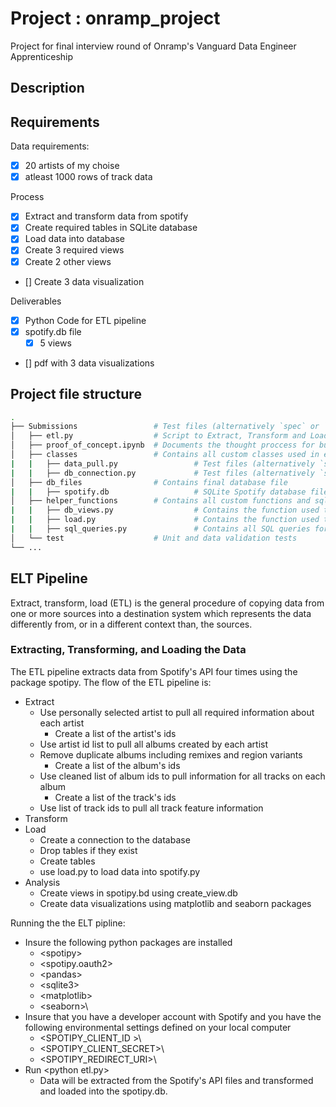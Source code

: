 # Project : onramp_project
Project for final interview round of Onramp's Vanguard Data Engineer Apprenticeship 

## Description


## Requirements
Data requirements:
- [x] 20 artists of my choise
- [x] atleast 1000 rows of track data

Process
- [x] Extract and transform data from spotify
- [x] Create required tables in SQLite database
- [x] Load data into database
- [x] Create 3 required views
- [x] Create 2 other views
- [] Create 3 data visualization


Deliverables
- [x] Python Code for ETL pipeline
- [x] spotify.db file
  - [x] 5 views
- [] pdf with 3 data visualizations



## Project file structure


``` bash
.
├── Submissions                 # Test files (alternatively `spec` or `tests`)
│   ├── etl.py                  # Script to Extract, Transform and Load the data
│   ├── proof_of_concept.ipynb  # Documents the thought proccess for building the pipeline
│   ├── classes                 # Contains all custom classes used in etl.py
|   |   ├── data_pull.py                 # Test files (alternatively `spec` or `tests`)
|   |   ├── db_connection.py             # Test files (alternatively `spec` or `tests`)
│   ├── db_files                # Contains final database file
|   |   ├── spotify.db                   # SQLite Spotify database files
│   ├── helper_functions        # Contains all custom functions and sql queries used in etl.py
|   |   ├── db_views.py                  # Contains the function used to create the views in spotify.db
|   |   ├── load.py                      # Contains the function used to load data into spotify.db
|   |   ├── sql_queries.py               # Contains all SQL queries for the project
│   └── test                    # Unit and data validation tests
└── ...

```


## ELT Pipeline
Extract, transform, load (ETL) is the general procedure of copying data from one or more sources into a destination system which represents the data differently from, or in a different context than, the sources.

### Extracting, Transforming, and Loading the Data

The ETL pipeline extracts data from Spotify's API four times using the package spotipy. The flow of the ETL pipeline is:
- Extract
  - Use personally selected artist to pull all required information about each artist
    -  Create a list of the artist's ids
  - Use artist id list to pull all albums created by each artist
  - Remove duplicate albums including remixes and region variants
    -  Create a list of the album's ids
  - Use cleaned list of album ids to pull information for all tracks on each album
    - Create a list of the track's ids
  - Use list of track ids to pull all track feature information
- Transform
- Load
  - Create a connection to the database
  - Drop tables if they exist
  - Create tables
  - use load.py to load data into spotify.py
- Analysis
  - Create views in spotipy.bd using create_view.db
  - Create data visualizations using matplotlib and seaborn packages


Running the the ELT pipline:
- Insure the following python packages are installed
  -   \<spotipy\>
  -   \<spotipy.oauth2\>
  -   \<pandas\>
  -   \<sqlite3\>
  -   \<matplotlib\>
  -   \<seaborn>\
- Insure that you have a developer account with Spotify and you have the following environmental settings defined on your local computer
  - \<SPOTIPY_CLIENT_ID >\
  - \<SPOTIPY_CLIENT_SECRET>\
  - \<SPOTIPY_REDIRECT_URI>\
- Run \<python etl.py\>
    - Data will be extracted from the Spotify's API files and transformed and loaded into the spotipy.db.
